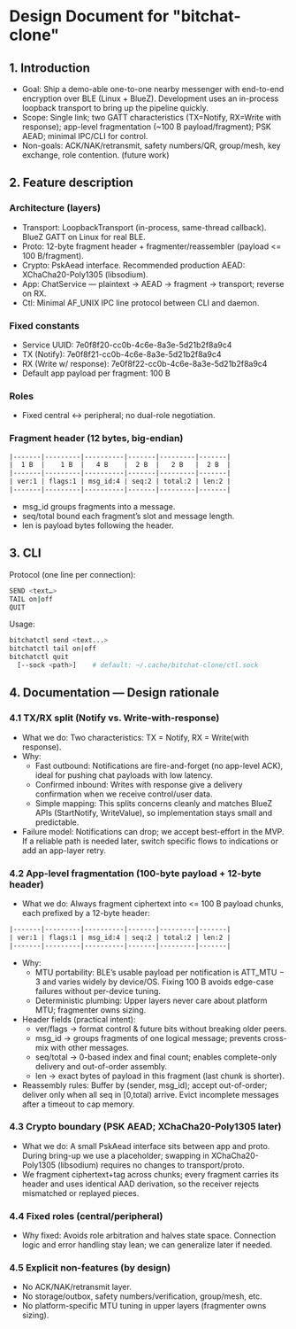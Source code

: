 # Design Document for "bitchat-clone"

## 1. Introduction

* Goal: Ship a demo-able one-to-one nearby messenger with end-to-end encryption over BLE (Linux + BlueZ). Development uses an in-process loopback transport to bring up the pipeline quickly.
* Scope: Single link; two GATT characteristics (TX=Notify, RX=Write with response); app-level fragmentation (~100 B payload/fragment); PSK AEAD; minimal IPC/CLI for control.
* Non-goals: ACK/NAK/retransmit, safety numbers/QR, group/mesh, key exchange, role contention. (future work)

## 2. Feature description

### Architecture (layers)

* Transport: LoopbackTransport (in-process, same-thread callback). BlueZ GATT on Linux for real BLE.
* Proto: 12-byte fragment header + fragmenter/reassembler (payload <= 100 B/fragment).
* Crypto: PskAead interface. Recommended production AEAD: XChaCha20-Poly1305 (libsodium).
* App: ChatService — plaintext -> AEAD -> fragment -> transport; reverse on RX.
* Ctl: Minimal AF_UNIX IPC line protocol between CLI and daemon.

### Fixed constants

* Service UUID: 7e0f8f20-cc0b-4c6e-8a3e-5d21b2f8a9c4
* TX (Notify): 7e0f8f21-cc0b-4c6e-8a3e-5d21b2f8a9c4
* RX (Write w/ response): 7e0f8f22-cc0b-4c6e-8a3e-5d21b2f8a9c4
* Default app payload per fragment: 100 B

### Roles

* Fixed central <-> peripheral; no dual-role negotiation.

### Fragment header (12 bytes, big-endian)

```txt
|-------|---------|----------|-------|---------|-------|
|  1 B  |    1 B  |   4 B    |  2 B  |   2 B   |  2 B  |
|-------|---------|----------|-------|---------|-------|
| ver:1 | flags:1 | msg_id:4 | seq:2 | total:2 | len:2 |
|-------|---------|----------|-------|---------|-------|
```

* msg_id groups fragments into a message.
* seq/total bound each fragment’s slot and message length.
* len is payload bytes following the header.

## 3. CLI

Protocol (one line per connection):

```bash
SEND <text…>
TAIL on|off
QUIT
```

Usage:
```bash
bitchatctl send <text...>
bitchatctl tail on|off
bitchatctl quit
  [--sock <path>]    # default: ~/.cache/bitchat-clone/ctl.sock
```

## 4. Documentation — Design rationale

### 4.1 TX/RX split (Notify vs. Write-with-response)

* What we do: Two characteristics: TX = Notify, RX = Write(with response).
* Why:
  * Fast outbound: Notifications are fire-and-forget (no app-level ACK), ideal for pushing chat payloads with low latency.
  * Confirmed inbound: Writes with response give a delivery confirmation when we receive control/user data.
  * Simple mapping: This splits concerns cleanly and matches BlueZ APIs (StartNotify, WriteValue), so implementation stays small and predictable.
* Failure model: Notifications can drop; we accept best-effort in the MVP. If a reliable path is needed later, switch specific flows to indications or add an app-layer retry.

### 4.2 App-level fragmentation (100-byte payload + 12-byte header)

* What we do: Always fragment ciphertext into <= 100 B payload chunks, each prefixed by a 12-byte header:

```txt
|-------|---------|----------|-------|---------|-------|
| ver:1 | flags:1 | msg_id:4 | seq:2 | total:2 | len:2 |
|-------|---------|----------|-------|---------|-------|
```

* Why:
  * MTU portability: BLE’s usable payload per notification is ATT_MTU − 3 and varies widely by device/OS. Fixing 100 B avoids edge-case failures without per-device tuning.
  * Deterministic plumbing: Upper layers never care about platform MTU; fragmenter owns sizing.
* Header fields (practical intent):
  * ver/flags -> format control & future bits without breaking older peers.
  * msg_id -> groups fragments of one logical message; prevents cross-mix with other messages.
  * seq/total -> 0-based index and final count; enables complete-only delivery and out-of-order assembly.
  * len -> exact bytes of payload in this fragment (last chunk is shorter).
* Reassembly rules: Buffer by (sender, msg_id); accept out-of-order; deliver only when all seq in [0,total) arrive. Evict incomplete messages after a timeout to cap memory.

### 4.3 Crypto boundary (PSK AEAD; XChaCha20-Poly1305 later)

* What we do: A small PskAead interface sits between app and proto. During bring-up we use a placeholder; swapping in XChaCha20-Poly1305 (libsodium) requires no changes to transport/proto.
* We fragment ciphertext+tag across chunks; every fragment carries its header and uses identical AAD derivation, so the receiver rejects mismatched or replayed pieces.

### 4.4 Fixed roles (central/peripheral)

* Why fixed: Avoids role arbitration and halves state space. Connection logic and error handling stay lean; we can generalize later if needed.

### 4.5 Explicit non-features (by design)

* No ACK/NAK/retransmit layer.
* No storage/outbox, safety numbers/verification, group/mesh, etc.
* No platform-specific MTU tuning in upper layers (fragmenter owns sizing).

